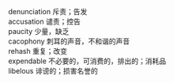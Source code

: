 denunciation 斥责；告发    
accusation 谴责；控告     
paucity 少量，缺乏    
cacophony  刺耳的声音，不和谐的声音         
rehash 重复；改变      
expendable 不必要的，可消费的，排出的；消耗品     
libelous 诽谤的；损害名誉的     

